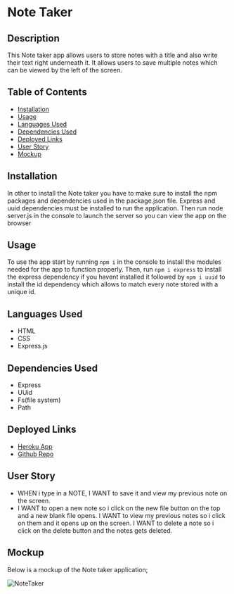 # Note Taker

## Description

This Note taker app allows users to store notes with a title and also write their text right underneath it. It allows users to save multiple notes which can be viewed by the left of the screen.

## Table of Contents
* [Installation](#Installation)
* [Usage](#Usage)
* [Languages Used](#Languages-Used)
* [Dependencies Used](#Dependencies-Used)
* [Deployed Links](#Deployed-Links)
* [User Story](#User-Story)
* [Mockup](#Mockup)

## Installation

In other to install the Note taker you have to make sure to install the npm packages and dependencies used in the package.json file. Express and uuid dependencies must be installed to run the application. Then run node server.js in the console to launch the server so you can view the app on the browser
## Usage
To use the app start by running `npm i` in the console to install the modules needed for the app to function properly. Then, run `npm i express` to install the express dependency if you havent installed it followed by `npm i uuid` to install the id dependency which allows to match every note stored with a unique id.
## Languages Used
* HTML
* CSS
* Express.js
## Dependencies Used
  * Express
  * UUid
  * Fs(file system)
  * Path
## Deployed Links
* [Heroku App](https://salty-garden-90952.herokuapp.com/)
* [Github Repo](https://github.com/Daniel-ipymb/Note-Taker)
## User Story
* WHEN i type in a NOTE, I WANT to save it and view my previous note on the screen.
* I WANT to open a new note so i click on the new file button on the top and a new blank file opens. I WANT to view my previous notes so i click on them and it opens up on the screen. I WANT to delete a note so i click on the delete button and the notes gets deleted.
## Mockup
Below is a mockup of the Note taker application;

  ![NoteTaker]()